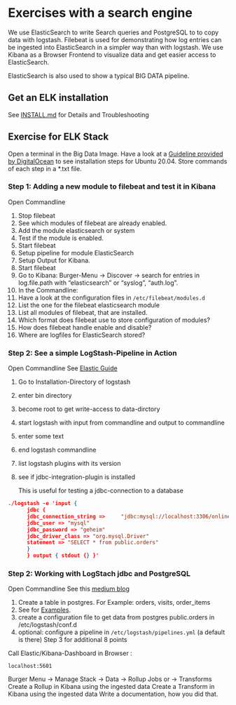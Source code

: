# Exercises with a search engine

We use ElasticSearch to write Search queries and PostgreSQL to to copy data with logstash.
Filebeat is used for demonstrating how log entries can be ingested into ElasticSearch in a simpler way than with logstash.
We use Kibana as a Browser Frontend to visualize data and get easier access to ElasticSearch.

ElasticSearch is also used to show a typical BIG DATA pipeline.

## Get an ELK installation

See [INSTALL.md](https://github.com/Digital-Media/big_data/blob/main/elk-stack/INSTALL.md) for Details and Troubleshooting

## Exercise for ELK Stack

Open a terminal in the Big Data Image. Have a look at a [Guideline provided by DigitalOcean](https://www.digitalocean.com/community/tutorials/how-to-install-elasticsearch-logstash-and-kibana-elastic-stack-on-ubuntu-20-04-de) to see installation steps for Ubuntu 20.04.
Store commands of each step in a *.txt file.

### Step 1: Adding a new module to filebeat and test it in Kibana

Open Commandline
1. Stop filebeat
2. See which modules of filebeat are already enabled.
3. Add the module elasticsearch or system
4. Test if the module is enabled.
5. Start filebeat
6. Setup pipeline for module ElasticSearch
7. Setup Output for Kibana.
8. Start filebeat
9. Go to Kibana: Burger-Menu -> Discover -> search for entries in log.file.path with “elasticsearch” or “syslog”, “auth.log”.
10. In the Commandline:
11. Have a look at the configuration files in `/etc/filebeat/modules.d`
12. List the one for the filebeat elasticsearch module
13. List all modules of filebeat, that are installed.
14. Which format does filebeat use to store configuration of modules?
15. How does filebeat handle enable and disable?
16. Where are logfiles for ElasticSearch stored?

### Step 2: See a simple LogStash-Pipeline in Action
       
Open Commandline
See [Elastic Guide](https://www.elastic.co/guide/en/logstash/current/first-event.html)
1. Go to Installation-Directory of logstash
2. enter bin directory
3. become root to get write-access to data-dirctory
4. start logstash with input from commandline and output to commandline
5. enter some text
6. end logstash commandline
7. list logstash plugins with its version
8. see if jdbc-integration-plugin is installed

      This is useful for testing a jdbc-connection to a database
```json
./logstash -e 'input {
      jdbc {
      jdbc_connection_string =>     "jdbc:mysql://localhost:3306/onlineshop"
      jdbc_user => "mysql"
      jdbc_password => "geheim"
      jdbc_driver_class => "org.mysql.Driver"
      statement => "SELECT * from public.orders"
      }
      } output { stdout {} }'
```
### Step 2: Working with LogStach jdbc and PostgreSQL

Open Commandline
See this [medium blog](https://medium.com/@emreceylan/how-to-sync-postgresql-data-to-elasticsearch-572af15845ad)
1.	Create a table in postgres. For Example: orders, visits, order_items
2.	See for [Examples](https://github.com/Digital-Media/big_data/blob/main/elk-stack/examples.sql).
3.	create a configuration file to get data from postgres public.orders in /etc/logstash/conf.d
4.	optional: configure a pipeline in `/etc/logstash/pipelines.yml` (a default is there)
      Step 3 for additional 8 points

Call Elastic/Kibana-Dashboard in Browser : 
```shell
localhost:5601
```
Burger Menu -> Manage Stack -> Data -> Rollup Jobs or -> Transforms
Create a Rollup in Kibana using the ingested data
Create a Transform in Kibana using the ingested data
Write a documentation, how you did that.

